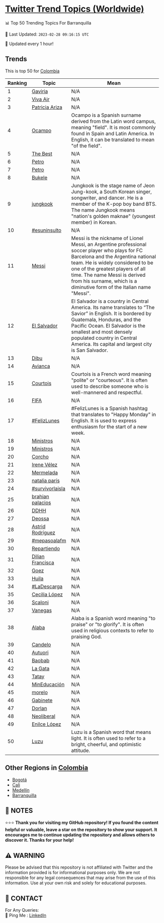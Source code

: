 [Twitter Trend Topics (Worldwide)](https://github.com/ErcinDedeoglu/Twitter-Trend-Topics)
==========


📊 Top 50 Trending Topics For Barranquilla

📆 Last Updated: `2023-02-28 09:16:15 UTC`

🔧 Updated every 1 hour!


## Trends

This is top 50 for [Colombia](</Colombia>)

| Ranking | Topic | Mean |
| ------- | ------------ | ------------ |
| 1 | [Gaviria](http://twitter.com/search?q=Gaviria) | N/A |
| 2 | [Viva Air](http://twitter.com/search?q=Viva+Air) | N/A |
| 3 | [Patricia Ariza](http://twitter.com/search?q=Patricia+Ariza) | N/A |
| 4 | [Ocampo](http://twitter.com/search?q=Ocampo) | Ocampo is a Spanish surname derived from the Latin word campus, meaning "field". It is most commonly found in Spain and Latin America. In English, it can be translated to mean "of the field". |
| 5 | [The Best](http://twitter.com/search?q=The+Best) | N/A |
| 6 | [Petro](http://twitter.com/search?q=Petro) | N/A |
| 7 | [Petro](http://twitter.com/search?q=Petro) | N/A |
| 8 | [Bukele](http://twitter.com/search?q=Bukele) | N/A |
| 9 | [jungkook](http://twitter.com/search?q=jungkook) | Jungkook is the stage name of Jeon Jung-kook, a South Korean singer, songwriter, and dancer. He is a member of the K-pop boy band BTS. The name Jungkook means "nation's golden maknae" (youngest member) in Korean. |
| 10 | [#esuninsulto](http://twitter.com/search?q=%23esuninsulto) | N/A |
| 11 | [Messi](http://twitter.com/search?q=Messi) | Messi is the nickname of Lionel Messi, an Argentine professional soccer player who plays for FC Barcelona and the Argentina national team. He is widely considered to be one of the greatest players of all time. The name Messi is derived from his surname, which is a diminutive form of the Italian name "Messi". |
| 12 | [El Salvador](http://twitter.com/search?q=El+Salvador) | El Salvador is a country in Central America. Its name translates to “The Savior” in English. It is bordered by Guatemala, Honduras, and the Pacific Ocean. El Salvador is the smallest and most densely populated country in Central America. Its capital and largest city is San Salvador. |
| 13 | [Dibu](http://twitter.com/search?q=Dibu) | N/A |
| 14 | [Avianca](http://twitter.com/search?q=Avianca) | N/A |
| 15 | [Courtois](http://twitter.com/search?q=Courtois) | Courtois is a French word meaning "polite" or "courteous". It is often used to describe someone who is well-mannered and respectful. |
| 16 | [FIFA](http://twitter.com/search?q=FIFA) | N/A |
| 17 | [#FelizLunes](http://twitter.com/search?q=%23FelizLunes) | #FelizLunes is a Spanish hashtag that translates to "Happy Monday" in English. It is used to express enthusiasm for the start of a new week. |
| 18 | [Ministros](http://twitter.com/search?q=Ministros) | N/A |
| 19 | [Ministros](http://twitter.com/search?q=Ministros) | N/A |
| 20 | [Corcho](http://twitter.com/search?q=Corcho) | N/A |
| 21 | [Irene Vélez](http://twitter.com/search?q=Irene+V%c3%a9lez) | N/A |
| 22 | [Mermelada](http://twitter.com/search?q=Mermelada) | N/A |
| 23 | [natalia parís](http://twitter.com/search?q=natalia+par%c3%ads) | N/A |
| 24 | [#survivorlaisla](http://twitter.com/search?q=%23survivorlaisla) | N/A |
| 25 | [brahian palacios](http://twitter.com/search?q=brahian+palacios) | N/A |
| 26 | [DDHH](http://twitter.com/search?q=DDHH) | N/A |
| 27 | [Deossa](http://twitter.com/search?q=Deossa) | N/A |
| 28 | [Astrid Rodríguez](http://twitter.com/search?q=Astrid+Rodr%c3%adguez) | N/A |
| 29 | [#mepasoalafm](http://twitter.com/search?q=%23mepasoalafm) | N/A |
| 30 | [Repartiendo](http://twitter.com/search?q=Repartiendo) | N/A |
| 31 | [Dilian Francisca](http://twitter.com/search?q=Dilian+Francisca) | N/A |
| 32 | [Goez](http://twitter.com/search?q=Goez) | N/A |
| 33 | [Huila](http://twitter.com/search?q=Huila) | N/A |
| 34 | [#LaDescarga](http://twitter.com/search?q=%23LaDescarga) | N/A |
| 35 | [Cecilia López](http://twitter.com/search?q=Cecilia+L%c3%b3pez) | N/A |
| 36 | [Scaloni](http://twitter.com/search?q=Scaloni) | N/A |
| 37 | [Vanegas](http://twitter.com/search?q=Vanegas) | N/A |
| 38 | [Alaba](http://twitter.com/search?q=Alaba) | Alaba is a Spanish word meaning "to praise" or "to glorify". It is often used in religious contexts to refer to praising God. |
| 39 | [Candelo](http://twitter.com/search?q=Candelo) | N/A |
| 40 | [Autuori](http://twitter.com/search?q=Autuori) | N/A |
| 41 | [Baobab](http://twitter.com/search?q=Baobab) | N/A |
| 42 | [La Gata](http://twitter.com/search?q=La+Gata) | N/A |
| 43 | [Tatay](http://twitter.com/search?q=Tatay) | N/A |
| 44 | [MinEducación](http://twitter.com/search?q=MinEducaci%c3%b3n) | N/A |
| 45 | [morelo](http://twitter.com/search?q=morelo) | N/A |
| 46 | [Gabinete](http://twitter.com/search?q=Gabinete) | N/A |
| 47 | [Dorlan](http://twitter.com/search?q=Dorlan) | N/A |
| 48 | [Neoliberal](http://twitter.com/search?q=Neoliberal) | N/A |
| 49 | [Enilce López](http://twitter.com/search?q=Enilce+L%c3%b3pez) | N/A |
| 50 | [Luzu](http://twitter.com/search?q=Luzu) | Luzu is a Spanish word that means light. It is often used to refer to a bright, cheerful, and optimistic attitude. |



## Other Regions in [Colombia](</Colombia>)

* [Bogotá](</Colombia/Bogotá.md>)
* [Cali](</Colombia/Cali.md>)
* [Medellín](</Colombia/Medellín.md>)
* [Barranquilla](</Colombia/Barranquilla.md>)



## 📝 NOTES

⭐⭐⭐ **Thank you for visiting my GitHub repository! If you found the content helpful or valuable, leave a star on the repository to show your support. It encourages me to continue updating the repository and allows others to discover it. Thanks for your help!**


## ⚠️ WARNING

Please be advised that this repository is not affiliated with Twitter and the information provided is for informational purposes only. We are not responsible for any legal consequences that may arise from the use of this information. Use at your own risk and solely for educational purposes.


## 📨 CONTACT

 For Any Queries:  
            🏓 Ping Me : [LinkedIn](https://www.linkedin.com/in/ercindedeoglu/)
